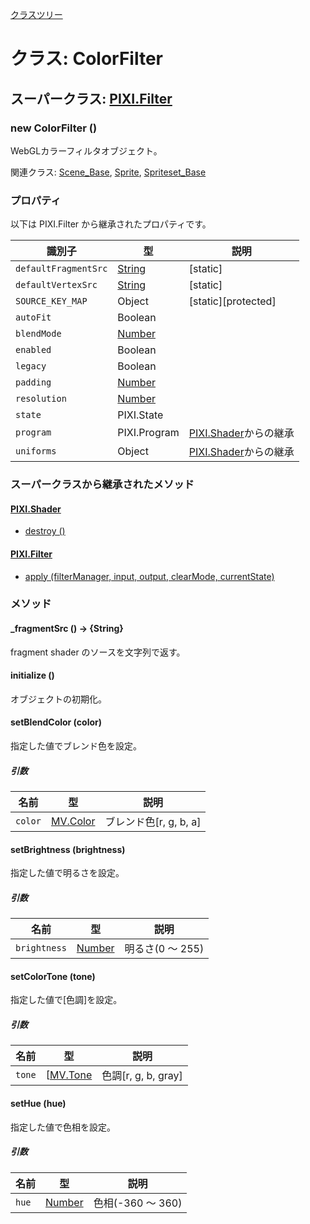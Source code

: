 [クラスツリー](index.md)

# クラス: ColorFilter

## スーパークラス: [PIXI.Filter](http://pixijs.download/release/docs/PIXI.Filter.html)

### new ColorFilter ()
WebGLカラーフィルタオブジェクト。

関連クラス: [Scene_Base](Scene_Base.md), [Sprite](Sprite.md), [Spriteset_Base](Spriteset_Base.md)

### プロパティ
以下は PIXI.Filter から継承されたプロパティです。

| 識別子 | 型 | 説明 |
| --- | --- | --- |
| `defaultFragmentSrc` | [String](String.md) | [static] |
| `defaultVertexSrc` | [String](String.md)  | [static]  |
| `SOURCE_KEY_MAP` | Object | [static][protected]  |
| `autoFit` | Boolean |  |
| `blendMode` | [Number](Number.md)  |  |
| `enabled` | Boolean |  |
| `legacy` | Boolean |  |
| `padding` | [Number](Number.md)  |  |
| `resolution` | [Number](Number.md)  |  |
| `state` | PIXI.State |  |
| `program` | PIXI.Program  | [PIXI.Shader](http://pixijs.download/release/docs/PIXI.Shader.html)からの継承 |
| `uniforms` | Object |  [PIXI.Shader](http://pixijs.download/release/docs/PIXI.Shader.html)からの継承 |


### スーパークラスから継承されたメソッド

#### [PIXI.Shader](http://pixijs.download/release/docs/PIXI.Shader.html)

* [destroy ()](http://pixijs.download/release/docs/PIXI.Shader.html#destroy)

####  [PIXI.Filter](http://pixijs.download/release/docs/PIXI.Filter.html) 

* [apply (filterManager, input, output, clearMode, currentState)](http://pixijs.download/release/docs/PIXI.Filter.html#apply)


### メソッド

#### _fragmentSrc () → {String}
fragment shader のソースを文字列で返す。


####  initialize ()
オブジェクトの初期化。
 
 
#### setBlendColor (color)
指定した値でブレンド色を設定。

##### 引数

| 名前 | 型 | 説明 |
| --- | --- | --- |
| `color` | [MV.Color](MV.Color.md) | ブレンド色[r, g, b, a] |


#### setBrightness (brightness)
指定した値で明るさを設定。

##### 引数

| 名前 | 型 | 説明 |
| --- | --- | --- |
| `brightness` | [Number](Number.md)  | 明るさ(0 〜 255) |
 
 
#### setColorTone (tone)
指定した値で[色調]を設定。

##### 引数

| 名前 | 型 | 説明 |
| --- | --- | --- |
| `tone` | [[MV.Tone](MV.Tone.md) | 色調[r, g, b, gray] |


#### setHue (hue)
指定した値で色相を設定。

##### 引数

| 名前 | 型 | 説明 |
| --- | --- | --- |
| `hue` | [Number](Number.md) | 色相(-360 〜 360) |

